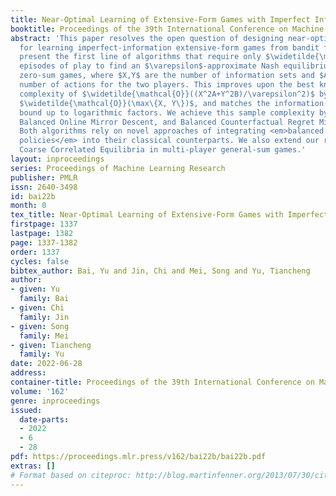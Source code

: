 ```yaml
---
title: Near-Optimal Learning of Extensive-Form Games with Imperfect Information
booktitle: Proceedings of the 39th International Conference on Machine Learning
abstract: 'This paper resolves the open question of designing near-optimal algorithms
  for learning imperfect-information extensive-form games from bandit feedback. We
  present the first line of algorithms that require only $\widetilde{\mathcal{O}}((XA+YB)/\varepsilon^2)$
  episodes of play to find an $\varepsilon$-approximate Nash equilibrium in two-player
  zero-sum games, where $X,Y$ are the number of information sets and $A,B$ are the
  number of actions for the two players. This improves upon the best known sample
  complexity of $\widetilde{\mathcal{O}}((X^2A+Y^2B)/\varepsilon^2)$ by a factor of
  $\widetilde{\mathcal{O}}(\max\{X, Y\})$, and matches the information-theoretic lower
  bound up to logarithmic factors. We achieve this sample complexity by two new algorithms:
  Balanced Online Mirror Descent, and Balanced Counterfactual Regret Minimization.
  Both algorithms rely on novel approaches of integrating <em>balanced exploration
  policies</em> into their classical counterparts. We also extend our results to learning
  Coarse Correlated Equilibria in multi-player general-sum games.'
layout: inproceedings
series: Proceedings of Machine Learning Research
publisher: PMLR
issn: 2640-3498
id: bai22b
month: 0
tex_title: Near-Optimal Learning of Extensive-Form Games with Imperfect Information
firstpage: 1337
lastpage: 1382
page: 1337-1382
order: 1337
cycles: false
bibtex_author: Bai, Yu and Jin, Chi and Mei, Song and Yu, Tiancheng
author:
- given: Yu
  family: Bai
- given: Chi
  family: Jin
- given: Song
  family: Mei
- given: Tiancheng
  family: Yu
date: 2022-06-28
address:
container-title: Proceedings of the 39th International Conference on Machine Learning
volume: '162'
genre: inproceedings
issued:
  date-parts:
  - 2022
  - 6
  - 28
pdf: https://proceedings.mlr.press/v162/bai22b/bai22b.pdf
extras: []
# Format based on citeproc: http://blog.martinfenner.org/2013/07/30/citeproc-yaml-for-bibliographies/
---
```


